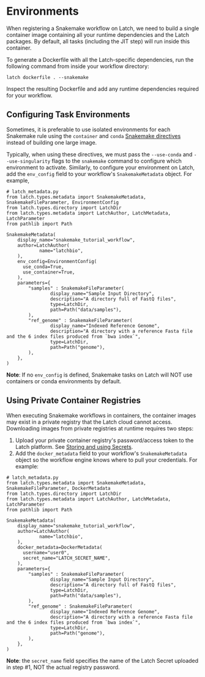# Environments

When registering a Snakemake workflow on Latch, we need to build a single container image containing all your runtime dependencies and the Latch packages. By default, all tasks (including the JIT step) will run inside this container.

To generate a Dockerfile with all the Latch-specific dependencies, run the following command from inside your workflow directory:

```console
latch dockerfile . --snakemake
```

Inspect the resulting Dockerfile and add any runtime dependencies required for your workflow.

## Configuring Task Environments

Sometimes, it is preferable to use isolated environments for each Snakemake rule using the `container` and `conda` [Snakemake directives](https://snakemake.readthedocs.io/en/stable/snakefiles/deployment.html#running-jobs-in-containers) instead of building one large image.

Typically, when using these directives, we must pass the `--use-conda` and `--use-singularity` flags to the `snakemake` command to configure which environment to activate. Similarly, to configure your environment on Latch, add the `env_config` field to your workflow's `SnakemakeMetadata` object. For example,

```
# latch_metadata.py
from latch.types.metadata import SnakemakeMetadata, SnakemakeFileParameter, EnvironmentConfig
from latch.types.directory import LatchDir
from latch.types.metadata import LatchAuthor, LatchMetadata, LatchParameter
from pathlib import Path

SnakemakeMetadata(
    display_name="snakemake_tutorial_workflow",
    author=LatchAuthor(
            name="latchbio",
    ),
    env_config=EnvironmentConfig(
      use_conda=True,
      use_container=True,
    ),
    parameters={
        "samples" : SnakemakeFileParameter(
                display_name="Sample Input Directory",
                description="A directory full of FastQ files",
                type=LatchDir,
                path=Path("data/samples"),
        ),
        "ref_genome" : SnakemakeFileParameter(
                display_name="Indexed Reference Genome",
                description="A directory with a reference Fasta file and the 6 index files produced from `bwa index`",
                type=LatchDir,
                path=Path("genome"),
        ),
    },
)
```

**Note**: If no `env_config` is defined, Snakemake tasks on Latch will NOT use containers or conda environments by default.

## Using Private Container Registries

When executing Snakemake workflows in containers, the container images may exist in a private registry that the Latch cloud cannot access. Downloading images from private registries at runtime requires two steps:

1. Upload your private container registry's password/access token to the Latch platform. See [Storing and using Secrets](../basics/adding_secrets.md).
2. Add the `docker_metadata` field to your workflow's `SnakemakeMetadata` object so the workflow engine knows where to pull your credentials. For example:

```
# latch_metadata.py
from latch.types.metadata import SnakemakeMetadata, SnakemakeFileParameter, DockerMetadata
from latch.types.directory import LatchDir
from latch.types.metadata import LatchAuthor, LatchMetadata, LatchParameter
from pathlib import Path

SnakemakeMetadata(
    display_name="snakemake_tutorial_workflow",
    author=LatchAuthor(
            name="latchbio",
    ),
    docker_metadata=DockerMetadata(
      username="user0",
      secret_name="LATCH_SECRET_NAME",
    ),
    parameters={
        "samples" : SnakemakeFileParameter(
                display_name="Sample Input Directory",
                description="A directory full of FastQ files",
                type=LatchDir,
                path=Path("data/samples"),
        ),
        "ref_genome" : SnakemakeFileParameter(
                display_name="Indexed Reference Genome",
                description="A directory with a reference Fasta file and the 6 index files produced from `bwa index`",
                type=LatchDir,
                path=Path("genome"),
        ),
    },
)
```

**Note**: the `secret_name` field specifies the name of the Latch Secret uploaded in step #1, NOT the actual registry password.
